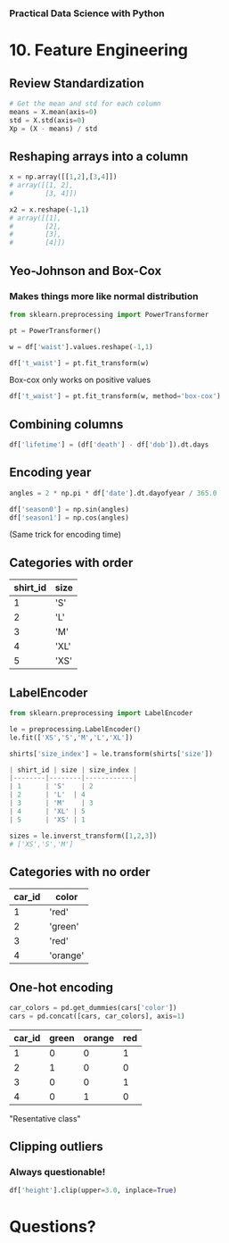 [comment]: # (THEME = pdsp)
[comment]: # (CODE_THEME = base16/zenburn)

### Practical Data Science with Python

# 10. Feature Engineering

[comment]: # (!!!)

## Review Standardization

```python
# Get the mean and std for each column
means = X.mean(axis=0)
std = X.std(axis=0)
Xp = (X - means) / std
```

[comment]: # (!!!)

## Reshaping arrays into a column

```python
x = np.array([[1,2],[3,4]])
# array([[1, 2],
#        [3, 4]])

x2 = x.reshape(-1,1)
# array([[1],
#        [2],
#        [3],
#        [4]])
```

[comment]: # (!!!)


## Yeo-Johnson and Box-Cox

### Makes things more like normal distribution

```python
from sklearn.preprocessing import PowerTransformer

pt = PowerTransformer()

w = df['waist'].values.reshape(-1,1)

df['t_waist'] = pt.fit_transform(w)
```

Box-cox only works on positive values

```python
df['t_waist'] = pt.fit_transform(w, method='box-cox')
```
[comment]: # (!!!)

## Combining columns

```python
df['lifetime'] = (df['death'] - df['dob']).dt.days
```

[comment]: # (!!!)

## Encoding year

```python
angles = 2 * np.pi * df['date'].dt.dayofyear / 365.0

df['season0'] = np.sin(angles)
df['season1'] = np.cos(angles)
```

(Same trick for encoding time)

[comment]: # (!!!)

## Categories with order

| shirt_id | size    |
|--------|----------|
| 1      | 'S'    |
| 2      | 'L'  | 
| 3      | 'M'    | 
| 4      | 'XL' |
| 5      | 'XS' |

[comment]: # (!!!)

## LabelEncoder

```python
from sklearn.preprocessing import LabelEncoder

le = preprocessing.LabelEncoder()
le.fit(['XS','S','M','L','XL'])

shirts['size_index'] = le.transform(shirts['size'])

| shirt_id | size | size_index |
|--------|--------|------------|
| 1      | 'S'    | 2
| 2      | 'L'  | 4
| 3      | 'M'    | 3
| 4      | 'XL' | 5
| 5      | 'XS' | 1

sizes = le.inverst_transform([1,2,3])
# ['XS','S','M']
```
[comment]: # (!!!)


## Categories with no order

| car_id | color    |
|--------|----------|
| 1      | 'red'    |
| 2      | 'green'  | 
| 3      | 'red'    | 
| 4      | 'orange' |

[comment]: # (!!!)

## One-hot encoding

```python
car_colors = pd.get_dummies(cars['color'])
cars = pd.concat([cars, car_colors], axis=1)
```

| car_id | green | orange | red |
|--------|-------|--------|-----|
| 1      | 0     | 0   | 1      |
| 2      | 1     | 0   | 0      |
| 3      | 0     | 0   | 1      |
| 4      | 0     | 1     | 0    |

"Resentative class"


[comment]: # (!!!)

## Clipping outliers

### Always questionable!

```python
df['height'].clip(upper=3.0, inplace=True)
```
[comment]: # (!!!)

# Questions?

